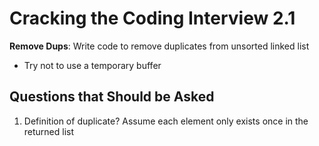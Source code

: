 # Cracking the Coding Interview 2.1

**Remove Dups**:
Write code to remove duplicates from unsorted linked list

- Try not to use a temporary buffer

## Questions that Should be Asked

1. Definition of duplicate? Assume each element only exists once in the returned list